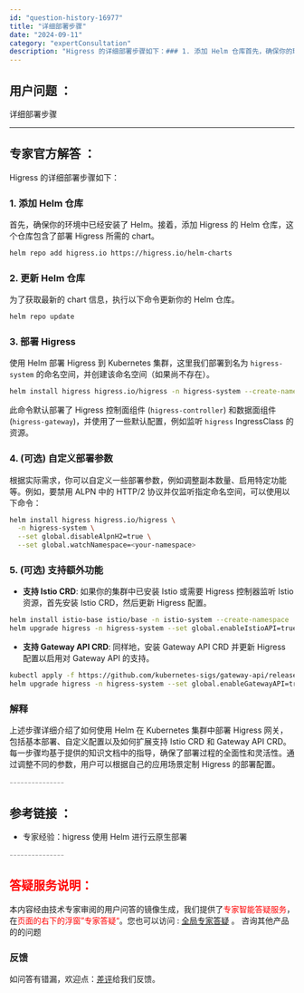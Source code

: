 ```yaml
---
id: "question-history-16977"
title: "详细部署步骤"
date: "2024-09-11"
category: "expertConsultation"
description: "Higress 的详细部署步骤如下：### 1. 添加 Helm 仓库首先，确保你的环境中已经安装了 Helm。接着，添加 Higress 的 Helm 仓库，这个仓库包含了部署 Higress 所需的 chart。```bashhelm repo add higress.io https://hi"
---
```


## 用户问题 ： 
 详细部署步骤  

---------------
## 专家官方解答 ：

Higress 的详细部署步骤如下：

### 1. 添加 Helm 仓库

首先，确保你的环境中已经安装了 Helm。接着，添加 Higress 的 Helm 仓库，这个仓库包含了部署 Higress 所需的 chart。

```bash
helm repo add higress.io https://higress.io/helm-charts
```

### 2. 更新 Helm 仓库

为了获取最新的 chart 信息，执行以下命令更新你的 Helm 仓库。

```bash
helm repo update
```

### 3. 部署 Higress

使用 Helm 部署 Higress 到 Kubernetes 集群，这里我们部署到名为 `higress-system` 的命名空间，并创建该命名空间（如果尚不存在）。

```bash
helm install higress higress.io/higress -n higress-system --create-namespace
```

此命令默认部署了 Higress 控制面组件 (`higress-controller`) 和数据面组件 (`higress-gateway`)，并使用了一些默认配置，例如监听 `higress` IngressClass 的资源。

### 4. (可选) 自定义部署参数

根据实际需求，你可以自定义一些部署参数，例如调整副本数量、启用特定功能等。例如，要禁用 ALPN 中的 HTTP/2 协议并仅监听指定命名空间，可以使用以下命令：

```bash
helm install higress higress.io/higress \
  -n higress-system \
  --set global.disableAlpnH2=true \
  --set global.watchNamespace=<your-namespace>
```

### 5. (可选) 支持额外功能

- **支持 Istio CRD**: 如果你的集群中已安装 Istio 或需要 Higress 控制器监听 Istio 资源，首先安装 Istio CRD，然后更新 Higress 配置。

```bash
helm install istio-base istio/base -n istio-system --create-namespace
helm upgrade higress -n higress-system --set global.enableIstioAPI=true higress.io/higress --reuse-values
```

- **支持 Gateway API CRD**: 同样地，安装 Gateway API CRD 并更新 Higress 配置以启用对 Gateway API 的支持。

```bash
kubectl apply -f https://github.com/kubernetes-sigs/gateway-api/releases/download/v1.0.0/experimental-install.yaml
helm upgrade higress -n higress-system --set global.enableGatewayAPI=true higress.io/higress --reuse-values
```

### 解释

上述步骤详细介绍了如何使用 Helm 在 Kubernetes 集群中部署 Higress 网关，包括基本部署、自定义配置以及如何扩展支持 Istio CRD 和 Gateway API CRD。每一步骤均基于提供的知识文档中的指导，确保了部署过程的全面性和灵活性。通过调整不同的参数，用户可以根据自己的应用场景定制 Higress 的部署配置。


<font color="#949494">---------------</font> 


## 参考链接 ：

* 专家经验：higress 使用 Helm 进行云原生部署 


 <font color="#949494">---------------</font> 
 


## <font color="#FF0000">答疑服务说明：</font> 

本内容经由技术专家审阅的用户问答的镜像生成，我们提供了<font color="#FF0000">专家智能答疑服务</font>，在<font color="#FF0000">页面的右下的浮窗”专家答疑“</font>。您也可以访问 : [全局专家答疑](https://answer.opensource.alibaba.com/docs/intro) 。 咨询其他产品的的问题

### 反馈
如问答有错漏，欢迎点：[差评](https://ai.nacos.io/user/feedbackByEnhancerGradePOJOID?enhancerGradePOJOId=16984)给我们反馈。
